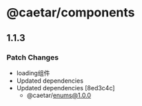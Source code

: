 # @caetar/components

## 1.1.3

### Patch Changes

- loading组件
- Updated dependencies
- Updated dependencies [8ed3c4c]
  - @caetar/enums@1.0.0
